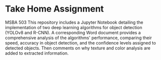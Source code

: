 # Take Home Assignment
 MSBA 503 
This repository includes a Jupyter Notebook detailing the implementation of two deep learning algorithms for object detection (YOLOv8 and R-CNN). A corresponding Word document provides a comprehensive analysis of the algorithms' performance, comparing their speed, accuracy in object detection, and the confidence levels assigned to detected objects. Then comments on why texture and color analysis are added to extracted information.

